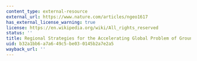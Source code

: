 ```yaml
---
content_type: external-resource
external_url: https://www.nature.com/articles/ngeo1617
has_external_license_warning: true
license: https://en.wikipedia.org/wiki/All_rights_reserved
status: ''
title: Regional Strategies for the Accelerating Global Problem of Groundwater Depletion
uid: b32a1bb6-a7a6-49c5-be03-0145b2a7e2a5
wayback_url: ''
---
```


